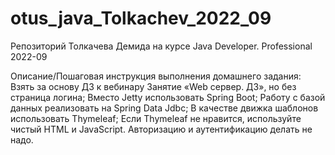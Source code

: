 # otus_java_Tolkachev_2022_09
Репозиторий Толкачева Демида на курсе Java Developer. Professional 2022-09

Описание/Пошаговая инструкция выполнения домашнего задания:
Взять за основу ДЗ к вебинару Занятие «Web сервер. ДЗ», но без страница логина;
Вместо Jetty использовать Spring Boot;
Работу с базой данных реализовать на Spring Data Jdbc;
В качестве движка шаблонов использовать Thymeleaf;
Если Thymeleaf не нравится, используйте чистый HTML и JavaScript.
Авторизацию и аутентификацию делать не надо.
